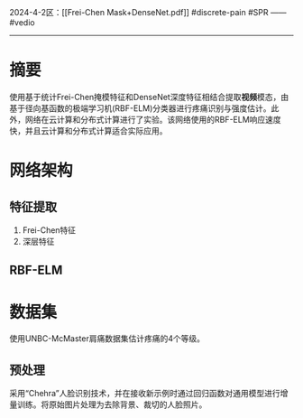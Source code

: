  2024-4-2区：[[Frei-Chen Mask+DenseNet.pdf]]
 #discrete-pain 
#SPR —— #vedio 

--------
# 摘要
使用基于统计Frei-Chen掩模特征和DenseNet深度特征相结合提取**视频**模态，由基于径向基函数的极端学习机(RBF-ELM)分类器进行疼痛识别与强度估计。此外，网络在云计算和分布式计算进行了实验。该网络使用的RBF-ELM响应速度快，并且云计算和分布式计算适合实际应用。
# 网络架构
## 特征提取
1. Frei-Chen特征
2. 深层特征
## RBF-ELM
# 数据集
使用UNBC-McMaster肩痛数据集估计疼痛的4个等级。
## 预处理
采用“Chehra”人脸识别技术，并在接收新示例时通过回归函数对通用模型进行增量训练。将原始图片处理为去除背景、裁切的人脸照片。